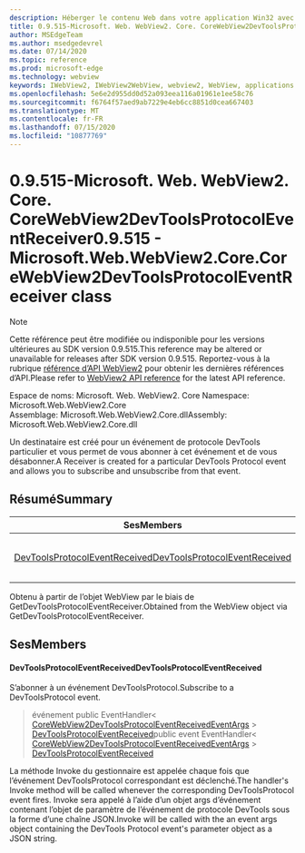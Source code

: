 ```yaml
---
description: Héberger le contenu Web dans votre application Win32 avec le contrôle Microsoft Edge WebView2
title: 0.9.515-Microsoft. Web. WebView2. Core. CoreWebView2DevToolsProtocolEventReceiver
author: MSEdgeTeam
ms.author: msedgedevrel
ms.date: 07/14/2020
ms.topic: reference
ms.prod: microsoft-edge
ms.technology: webview
keywords: IWebView2, IWebView2WebView, webview2, WebView, applications Win32, Win32, Edge, ICoreWebView2, ICoreWebView2Controller, contrôle de navigateur, html Edge
ms.openlocfilehash: 5e6e2d955dd0d52a093eea116a01961e1ee58c76
ms.sourcegitcommit: f6764f57aed9ab7229e4eb6cc8851d0cea667403
ms.translationtype: MT
ms.contentlocale: fr-FR
ms.lasthandoff: 07/15/2020
ms.locfileid: "10877769"
---
```

# <span data-ttu-id="144ce-104">0.9.515-Microsoft. Web. WebView2. Core. CoreWebView2DevToolsProtocolEventReceiver</span><span class="sxs-lookup"><span data-stu-id="144ce-104">0.9.515 - Microsoft.Web.WebView2.Core.CoreWebView2DevToolsProtocolEventReceiver class</span></span> 

> [!NOTE]
> <span data-ttu-id="144ce-105">Cette référence peut être modifiée ou indisponible pour les versions ultérieures au SDK version 0.9.515.</span><span class="sxs-lookup"><span data-stu-id="144ce-105">This reference may be altered or unavailable for releases after SDK version 0.9.515.</span></span> <span data-ttu-id="144ce-106">Reportez-vous à la rubrique [référence d’API WebView2](../../../webview2-api-reference.md) pour obtenir les dernières références d’API.</span><span class="sxs-lookup"><span data-stu-id="144ce-106">Please refer to [WebView2 API reference](../../../webview2-api-reference.md) for the latest API reference.</span></span>

<span data-ttu-id="144ce-107">Espace de noms: Microsoft. Web. WebView2. Core </span><span class="sxs-lookup"><span data-stu-id="144ce-107">Namespace: Microsoft.Web.WebView2.Core</span></span>\
<span data-ttu-id="144ce-108">Assemblage: Microsoft.Web.WebView2.Core.dll</span><span class="sxs-lookup"><span data-stu-id="144ce-108">Assembly: Microsoft.Web.WebView2.Core.dll</span></span>

<span data-ttu-id="144ce-109">Un destinataire est créé pour un événement de protocole DevTools particulier et vous permet de vous abonner à cet événement et de vous désabonner.</span><span class="sxs-lookup"><span data-stu-id="144ce-109">A Receiver is created for a particular DevTools Protocol event and allows you to subscribe and unsubscribe from that event.</span></span>

## <span data-ttu-id="144ce-110">Résumé</span><span class="sxs-lookup"><span data-stu-id="144ce-110">Summary</span></span>

 <span data-ttu-id="144ce-111">Ses</span><span class="sxs-lookup"><span data-stu-id="144ce-111">Members</span></span>                        | <span data-ttu-id="144ce-112">Descriptions</span><span class="sxs-lookup"><span data-stu-id="144ce-112">Descriptions</span></span>
--------------------------------|---------------------------------------------
[<span data-ttu-id="144ce-113">DevToolsProtocolEventReceived</span><span class="sxs-lookup"><span data-stu-id="144ce-113">DevToolsProtocolEventReceived</span></span>](#devtoolsprotocoleventreceived) | <span data-ttu-id="144ce-114">S’abonner à un événement DevToolsProtocol.</span><span class="sxs-lookup"><span data-stu-id="144ce-114">Subscribe to a DevToolsProtocol event.</span></span>

<span data-ttu-id="144ce-115">Obtenu à partir de l’objet WebView par le biais de GetDevToolsProtocolEventReceiver.</span><span class="sxs-lookup"><span data-stu-id="144ce-115">Obtained from the WebView object via GetDevToolsProtocolEventReceiver.</span></span>

## <span data-ttu-id="144ce-116">Ses</span><span class="sxs-lookup"><span data-stu-id="144ce-116">Members</span></span>

#### <span data-ttu-id="144ce-117">DevToolsProtocolEventReceived</span><span class="sxs-lookup"><span data-stu-id="144ce-117">DevToolsProtocolEventReceived</span></span> 

<span data-ttu-id="144ce-118">S’abonner à un événement DevToolsProtocol.</span><span class="sxs-lookup"><span data-stu-id="144ce-118">Subscribe to a DevToolsProtocol event.</span></span>

> <span data-ttu-id="144ce-119">événement public EventHandler< [CoreWebView2DevToolsProtocolEventReceivedEventArgs](microsoft-web-webview2-core-corewebview2devtoolsprotocoleventreceivedeventargs.md)  >  [DevToolsProtocolEventReceived](#devtoolsprotocoleventreceived)</span><span class="sxs-lookup"><span data-stu-id="144ce-119">public event EventHandler< [CoreWebView2DevToolsProtocolEventReceivedEventArgs](microsoft-web-webview2-core-corewebview2devtoolsprotocoleventreceivedeventargs.md) > [DevToolsProtocolEventReceived](#devtoolsprotocoleventreceived)</span></span>

<span data-ttu-id="144ce-120">La méthode Invoke du gestionnaire est appelée chaque fois que l’événement DevToolsProtocol correspondant est déclenché.</span><span class="sxs-lookup"><span data-stu-id="144ce-120">The handler's Invoke method will be called whenever the corresponding DevToolsProtocol event fires.</span></span> <span data-ttu-id="144ce-121">Invoke sera appelé à l’aide d’un objet args d’événement contenant l’objet de paramètre de l’événement de protocole DevTools sous la forme d’une chaîne JSON.</span><span class="sxs-lookup"><span data-stu-id="144ce-121">Invoke will be called with the an event args object containing the DevTools Protocol event's parameter object as a JSON string.</span></span>

